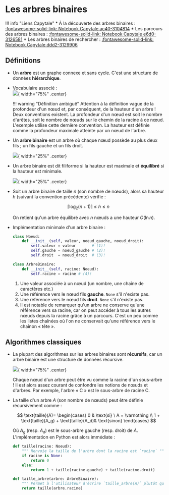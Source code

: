 # Les arbres binaires

!!! info "Liens Capytale"
    * À la découverte des arbres binaires : [:fontawesome-solid-link: Notebook Capytale ac40-3104814](https://capytale2.ac-paris.fr/web/c/ac40-3104814)
    * Les parcours des arbres binaires : [:fontawesome-solid-link: Notebook Capytale e6d0-3126581](https://capytale2.ac-paris.fr/web/c/e6d0-3126581)
    * Les arbres binaires de rechercher : [:fontawesome-solid-link: Notebook Capytale ddd2-3129906](https://capytale2.ac-paris.fr/web/c/ddd2-3129906)

## Définitions

* Un **arbre** est un graphe connexe et sans cycle. C'est une structure de données **hiérarchique**. 

* Vocabulaire associé :  
    ![](ressources/arbredef.png){ width="75%" .center}

    !!! warning "Définition ambiguë"
        Attention à la définition vague de la profondeur d'un nœud et, par conséquent, de la hauteur d'un arbre ! Deux conventions existent. La profondeur d'un nœud est soit le nombre d'arêtes, soit le nombre de nœuds sur le chemin de la racine à ce nœud. L'exemple utilise cette dernière convention. La hauteur est définie comme la profondeur maximale atteinte par un nœud de l'arbre.

* Un **arbre binaire** est un arbre où chaque nœud possède au plus deux fils ; un fils gauche et un fils droit.

    ![](ressources/binarytree.png){ width="25%" .center}

* Un arbre binaire est dit filiforme si la hauteur est maximale et **équilibré** si la hauteur est minimale. 

    ![](ressources/eq.png){ width="25%" .center}


* Soit un arbre binaire de taille $n$ (son nombre de nœuds), alors sa hauteur $h$ (suivant la convention précédente) vérifie :
    
    $$\big\lceil \log_2 \left( n + 1 \right) \big\rceil \leq h \leq n$$

    On retient qu'un arbre équilibré avec $n$ nœuds a une hauteur $O(\ln n)$.

* Implémentation minimale d'un arbre binaire :

    ```py
    class Noeud:
        def __init__(self, valeur, noeud_gauche, noeud_droit):
            self.valeur = valeur       # (1)! 
            self.gauche = noeud_gauche # (2)!
            self.droit  = noeud_droit  # (3)!

    class ArbreBinaire:
        def __init__(self, racine: Noeud):
            self.racine = racine # (4)! 
    ```

    1. Une valeur associée à un nœud (un nombre, une chaîne de caractères etc.)
    2. Une référence vers le nœud fils **gauche**. `None` s'il n'existe pas.
    3. Une référence vers le nœud fils **droit**. `None` s'il n'existe pas.
    4. Il est notable de remarquer qu'un arbre ne conserve qu'une référence vers sa racine, car on peut accéder à tous les autres nœuds depuis la racine grâce à un parcours. C'est un peu comme les listes chaînées où l'on ne conservait qu'une référence vers le chaînon « tête ».

##  Algorithmes classiques

* La plupart des algorithmes sur les arbres binaires sont **récursifs**, car un arbre binaire est une structure de données récursive.

    ![](ressources/sousarbre.png){ width="75%" .center}

    Chaque nœud d'un arbre peut être vu comme la racine d'un sous-arbre ! Il est alors assez courant de confondre les notions de nœuds et d'arbres. Par exemple, l'arbre « C » est le sous-arbre de racine C.

* La taille d'un arbre $A$ (son nombre de nœuds) peut être définie récursivement comme :

    $$
    \text{taille}(A)= \begin{cases}
    0 & \text{si} \ A = \varnothing \\
    1 + \text{taille}(A_g) + \text{taille}(A_d)& \text{sinon}
    \end{cases}
    $$

    Où $A_g$ (resp. $A_d$) est le sous-arbre gauche (resp. droit) de $A$. L'implémentation en Python est alors immédiate :

    ```py
    def taille(racine: Noeud):
        """ Renvoie la taille de l'arbre dont la racine est `racine` """
        if racine is None:
            return 0
        else:
            return 1 + taille(racine.gauche) + taille(racine.droit)

    def taille_arbre(arbre: ArbreBinaire):
        """ Permet à l'utilisateur d'écrire `taille_arbre(A)` plutôt que `taille(A.racine)` """
        return taille(arbre.racine)
    ```